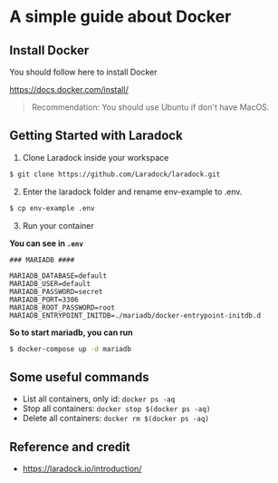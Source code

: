 # A simple guide about Docker

## Install Docker

You should follow here to install Docker

https://docs.docker.com/install/

> Recommendation: You should use Ubuntu if don't have MacOS.

## Getting Started with Laradock

1. Clone Laradock inside your workspace

```bash
$ git clone https://github.com/Laradock/laradock.git
```

2. Enter the laradock folder and rename env-example to .env.

```bash
$ cp env-example .env
```

3. Run your container

**You can see in `.env`**

```env
### MARIADB ####

MARIADB_DATABASE=default
MARIADB_USER=default
MARIADB_PASSWORD=secret
MARIADB_PORT=3306
MARIADB_ROOT_PASSWORD=root
MARIADB_ENTRYPOINT_INITDB=./mariadb/docker-entrypoint-initdb.d
```

**So to start mariadb, you can run**

```bash
$ docker-compose up -d mariadb
```

## Some useful commands

- List all containers, only id: `docker ps -aq`
- Stop all containers: `docker stop $(docker ps -aq)`
- Delete all containers: `docker rm $(docker ps -aq)`

## Reference and credit

- https://laradock.io/introduction/